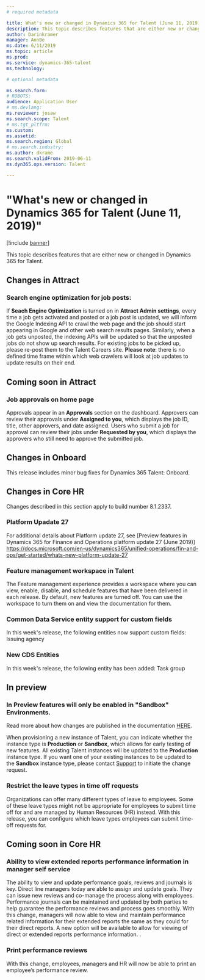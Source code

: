 ```yaml
---
# required metadata

title: What's new or changed in Dynamics 365 for Talent (June 11, 2019)
description: This topic describes features that are either new or changed in Microsoft Dynamics 365 for Talent.
author: Darinkramer
manager: AnnBe
ms.date: 6/11/2019
ms.topic: article
ms.prod: 
ms.service: dynamics-365-talent
ms.technology: 

# optional metadata

ms.search.form: 
# ROBOTS: 
audience: Application User
# ms.devlang: 
ms.reviewer: josaw
ms.search.scope: Talent
# ms.tgt_pltfrm: 
ms.custom: 
ms.assetid: 
ms.search.region: Global
# ms.search.industry: 
ms.author: dkrame
ms.search.validFrom: 2019-06-11
ms.dyn365.ops.version: Talent

---
```

# "What's new or changed in Dynamics 365 for Talent (June 11, 2019)"

[!include [banner](includes/banner.md)]

This topic describes features that are either new or changed in Dynamics 365 for Talent.

## Changes in Attract

### Search engine optimization for job posts: 

If **Seach Engine Optimization** is turned on in **Attract Admin settings**, every time a job gets activated and posted or a job post is updated, we will inform the Google Indexing API to crawl the web page and the job should start appearing in Google and other web search results pages. Similarly, when a job gets unposted, the indexing APIs will be updated so that the unposted jobs do not show up search results. For existing jobs to be picked up, please re-post them to the Talent Careers site. 
**Please note**: there is no defined time frame within which web crawlers will look at job updates to update results on their end.  

## Coming soon in Attract

### Job approvals on home page

Approvals appear in an **Approvals** section on the dashboard. Approvers can review their approvals under **Assigned to you**, which displays the job ID, title, other approvers, and date assigned. Users who submit a job for approval can review their jobs under **Requested by you**, which displays the approvers who still need to approve the submitted job.

## Changes in Onboard
This release includes minor bug fixes for Dynamics 365 Talent: Onboard.

## Changes in Core HR
Changes described in this section apply to build number 8.1.2337.

### Platform Upadate 27

For additional details about Platform update 27, see [Preview features in Dynamics 365 for Finance and Operations platform update 27 (June 2019)]
https://docs.microsoft.com/en-us/dynamics365/unified-operations/fin-and-ops/get-started/whats-new-platform-update-27

### Feature management workspace in Talent

The Feature management experience provides a workspace where you can view, enable, disable, and schedule features that have been delivered in each release. By default, new features are turned off. You can use the workspace to turn them on and view the documentation for them.

### Common Data Service entity support for custom fields

In this week's release, the following entities now support custom fields: Issuing agency

### New CDS Entities

In this week's release, the following entity has been added: Task group

## In preview

### In Preview features will only be enabled in "Sandbox" Environments.
 
Read more about how changes are published in the documentation [HERE](https://docs.microsoft.com/en-us/dynamics365/unified-operations/talent/provisioning-talent).

When provisioning a new instance of Talent, you can indicate whether the instance type is **Production** or **Sandbox**, which allows for early testing of new features. All existing Talent instances will be updated to the **Production** instance type. If you want one of your existing instances to be updated to the **Sandbox** instance type, please contact [Support](https://docs.microsoft.com/en-us/dynamics365/unified-operations/talent/talent-support) to initiate the change request.

### Restrict the leave types in time off requests

Organizations can offer many different types of leave to employees. Some of these leave types might not be appropriate for employees to submit time off for and are managed by Human Resources (HR) instead. With this release, you can configure which leave types employees can submit time-off requests for. 

## Coming soon in Core HR

### Ability to view extended reports performance information in manager self service

The ability to view and update performance goals, reviews and journals is key. Direct line managers today are able to assign and update goals. They can issue new reviews and co-manage the process along with employees. Performance journals can be maintained and updated by both parties to help guarantee the performance reviews and process goes smoothly. With this change, managers will now able to view and maintain performance related information for their extended reports the same as they could for their direct reports. A new option will be available to allow for viewing of direct or extended reports performance information.
.
### Print performance reviews
With this change, employees, managers and HR will now be able to print an employee’s performance review.
